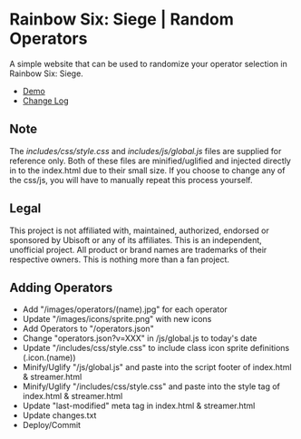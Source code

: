 # Rainbow Six: Siege | Random Operators
A simple website that can be used to randomize your operator selection in Rainbow Six: Siege.

  * [Demo](https://orcicorn.com/siege)
  * [Change Log](https://github.com/orcicorn/SiegeOperators/blob/master/changes.txt)

## Note
The *includes/css/style.css* and *includes/js/global.js* files are supplied for reference only.  Both of these files are minified/uglified and injected directly in to the index.html due to their small size.  If you choose to change any of the css/js, you will have to manually repeat this process yourself.

## Legal
This project is not affiliated with, maintained, authorized, endorsed or sponsored by Ubisoft or any of its affiliates. This is an independent, unofficial project. All product or brand names are trademarks of their respective owners.  This is nothing more than a fan project.

## Adding Operators

  - Add "/images/operators/(name).jpg" for each operator
  - Update "/images/icons/sprite.png" with new icons
  - Add Operators to "/operators.json"
  - Change "operators.json?v=XXX" in /js/global.js to today's date
  - Update "/includes/css/style.css" to include class icon sprite definitions (.icon.(name))
  - Minify/Uglify "/js/global.js" and paste into the script footer of index.html & streamer.html
  - Minify/Uglify "/includes/css/style.css" and paste into the style tag of index.html & streamer.html
  - Update "last-modified" meta tag in index.html & streamer.html
  - Update changes.txt
  - Deploy/Commit